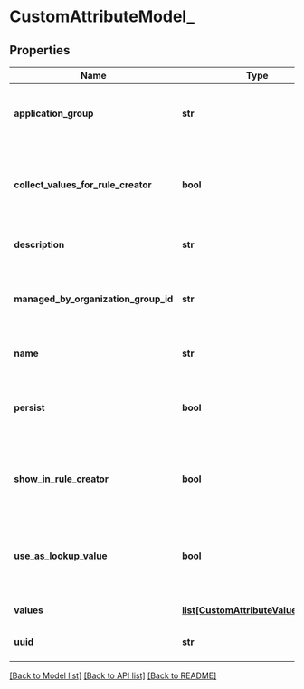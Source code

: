 # CustomAttributeModel_

## Properties
Name | Type | Description | Notes
------------ | ------------- | ------------- | -------------
**application_group** | **str** | Gets or sets application Group to which Custom Attribute applicable to. | [optional] 
**collect_values_for_rule_creator** | **bool** | Gets or sets a value indicating whether flag to indicate whether value should be collected for rule generator. | [optional] 
**description** | **str** | Gets or sets custom Attribute Description. | [optional] 
**managed_by_organization_group_id** | **str** | Gets or sets managed By Organization Group Identifier[Customer Organization Group Type]. | [optional] 
**name** | **str** | Gets or sets custom Attrbute Name. | [optional] 
**persist** | **bool** | Gets or sets a value indicating whether flag to indicate value should be persisted or not. | [optional] 
**show_in_rule_creator** | **bool** | Gets or sets a value indicating whether flag to indicate whether it should be shown in Rule Generator. | [optional] 
**use_as_lookup_value** | **bool** | Gets or sets a value indicating whether flag to indicate whether Custom Attribute can be used as lookup or not. | [optional] 
**values** | [**list[CustomAttributeValueModel_]**](CustomAttributeValueModel_.md) | Gets or sets the domains. | [optional] 
**uuid** | **str** | Gets or sets current objects UUID. | [optional] 

[[Back to Model list]](../README.md#documentation-for-models) [[Back to API list]](../README.md#documentation-for-api-endpoints) [[Back to README]](../README.md)


